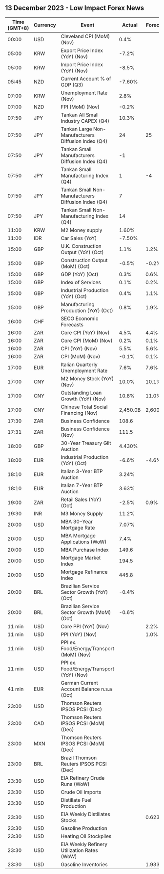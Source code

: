 ## 13 December 2023 - Low Impact Forex News

| Time (GMT+8) | Currency | Event | Actual | Forecast | Previous |
|------|----------|-------|--------|----------|----------|
| 00:00 | USD | Cleveland CPI (MoM) (Nov) | 0.4% |  | 0.3% |
| 05:00 | KRW | Export Price Index (YoY) (Nov) | -7.2% |  | -9.3% |
| 05:00 | KRW | Import Price Index (YoY) (Nov) | -8.5% |  | -9.9% |
| 05:45 | NZD | Current Account % of GDP (Q3) | -7.60% |  | -7.60% |
| 07:00 | KRW | Unemployment Rate (Nov) | 2.8% |  | 2.5% |
| 07:00 | NZD | FPI (MoM) (Nov) | -0.2% |  | -0.9% |
| 07:50 | JPY | Tankan All Small Industry CAPEX (Q4) | 10.3% |  | 8.0% |
| 07:50 | JPY | Tankan Large Non-Manufacturers Diffusion Index (Q4) | 24 | 25 | 21 |
| 07:50 | JPY | Tankan Small Manufacturers Diffusion Index (Q4) | -1 |  | -2 |
| 07:50 | JPY | Tankan Small Manufacturing Index (Q4) | 1 | -4 | -5 |
| 07:50 | JPY | Tankan Small Non-Manufacturers Diffusion Index (Q4) | 7 |  | 8 |
| 07:50 | JPY | Tankan Small Non-Manufacturing Index (Q4) | 14 |  | 12 |
| 11:00 | KRW | M2 Money supply | 1.60% |  | 2.00% |
| 11:00 | IDR | Car Sales (YoY) | -7.50% |  | -13.80% |
| 15:00 | GBP | U.K. Construction Output (YoY) (Oct) | 1.1% | 1.2% | 2.8% |
| 15:00 | GBP | Construction Output (MoM) (Oct) | -0.5% | -0.2% | 0.4% |
| 15:00 | GBP | GDP (YoY) (Oct) | 0.3% | 0.6% | 1.3% |
| 15:00 | GBP | Index of Services | 0.1% | 0.2% | -0.1% |
| 15:00 | GBP | Industrial Production (YoY) (Oct) | 0.4% | 1.1% | 1.5% |
| 15:00 | GBP | Manufacturing Production (YoY) (Oct) | 0.8% | 1.9% | 3.0% |
| 16:00 | CHF | SECO Economic Forecasts |  |  |  |
| 16:00 | ZAR | Core CPI (YoY) (Nov) | 4.5% | 4.4% | 4.4% |
| 16:00 | ZAR | Core CPI (MoM) (Nov) | 0.2% | 0.1% | 0.4% |
| 16:00 | ZAR | CPI (YoY) (Nov) | 5.5% | 5.6% | 5.9% |
| 16:00 | ZAR | CPI (MoM) (Nov) | -0.1% | 0.1% | 0.9% |
| 17:00 | EUR | Italian Quarterly Unemployment Rate | 7.6% | 7.6% | 7.7% |
| 17:00 | CNY | M2 Money Stock (YoY) (Nov) | 10.0% | 10.1% | 10.3% |
| 17:00 | CNY | Outstanding Loan Growth (YoY) (Nov) | 10.8% | 11.0% | 10.9% |
| 17:00 | CNY | Chinese Total Social Financing (Nov) | 2,450.0B | 2,600.0B | 1,850.0B |
| 17:30 | ZAR | Business Confidence | 108.6 |  | 108.2 |
| 17:31 | ZAR | Business Confidence (Nov) | 111.5 |  | 108.6 |
| 18:00 | GBP | 30-Year Treasury Gilt Auction | 4.430% |  | 4.664% |
| 18:00 | EUR | Industrial Production (YoY) (Oct) | -6.6% | -4.6% | -6.8% |
| 18:10 | EUR | Italian 3-Year BTP Auction | 3.24% |  | 3.75% |
| 18:10 | EUR | Italian 7-Year BTP Auction | 3.63% |  | 4.21% |
| 19:00 | ZAR | Retail Sales (YoY) (Oct) | -2.5% | 0.9% | 1.0% |
| 19:30 | INR | M3 Money Supply | 11.2% |  | 11.2% |
| 20:00 | USD | MBA 30-Year Mortgage Rate | 7.07% |  | 7.17% |
| 20:00 | USD | MBA Mortgage Applications (WoW) | 7.4% |  | 2.8% |
| 20:00 | USD | MBA Purchase Index | 149.6 |  | 144.5 |
| 20:00 | USD | Mortgage Market Index | 194.5 |  | 181.1 |
| 20:00 | USD | Mortgage Refinance Index | 445.8 |  | 373.3 |
| 20:00 | BRL | Brazilian Service Sector Growth (YoY) (Oct) | -0.4% |  | -1.1% |
| 20:00 | BRL | Brazilian Service Sector Growth (MoM) (Oct) | -0.6% |  | -0.3% |
| 11 min | USD | Core PPI (YoY) (Nov) |  | 2.2% | 2.4% |
| 11 min | USD | PPI (YoY) (Nov) |  | 1.0% | 1.3% |
| 11 min | USD | PPI ex. Food/Energy/Transport (MoM) (Nov) |  |  | 0.1% |
| 11 min | USD | PPI ex. Food/Energy/Transport (YoY) (Nov) |  |  | 2.9% |
| 41 min | EUR | German Current Account Balance n.s.a (Oct) |  |  | 28.1B |
| 23:00 | USD | Thomson Reuters IPSOS PCSI (Dec) |  |  | 52.15 |
| 23:00 | CAD | Thomson Reuters IPSOS PCSI (MoM) (Dec) |  |  | 47.26 |
| 23:00 | MXN | Thomson Reuters IPSOS PCSI (MoM) (Dec) |  |  | 60.76 |
| 23:00 | BRL | Brazil Thomson Reuters IPSOS PCSI (Dec) |  |  | 57.11 |
| 23:30 | USD | EIA Refinery Crude Runs (WoW) |  |  | 0.179M |
| 23:30 | USD | Crude Oil Imports |  |  | 2.091M |
| 23:30 | USD | Distillate Fuel Production |  |  | 0.072M |
| 23:30 | USD | EIA Weekly Distillates Stocks |  | 0.623M | 1.267M |
| 23:30 | USD | Gasoline Production |  |  | 0.180M |
| 23:30 | USD | Heating Oil Stockpiles |  |  | -1.126M |
| 23:30 | USD | EIA Weekly Refinery Utilization Rates (WoW) |  |  | 0.7% |
| 23:30 | USD | Gasoline Inventories |  | 1.933M | 5.421M |
